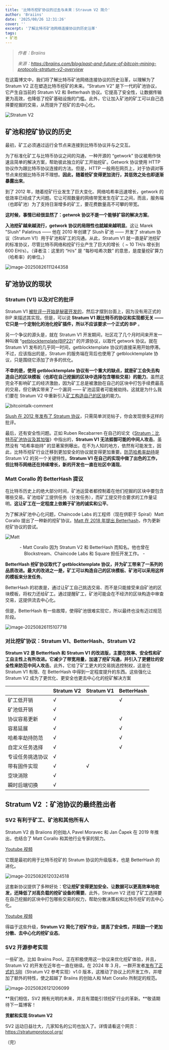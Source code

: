 ```yaml
---
title: '比特币挖矿协议的过去与未来：Stravum V2 简介'
author: 'Braiins'
date: '2025/08/26 12:31:26'
cover: ''
excerpt: '了解比特币矿池网络连接协议的历史沿革'
tags:
- 矿池
---
```



> *作者：Braiins*
> 
> *来源：<https://braiins.com/blog/past-and-future-of-bitcoin-mining-protocols-stratum-v2-overview>*



在这篇博文中，我们将了解比特币矿池网络连接协议的历史沿革，以理解为了 Stratum V2 正在塑造比特币挖矿的未来。“Stratum V2” 是下一代的矿池协议，它产生自当前的 Stratum V2 和 Betterhash 协议。它提高了安全性，让数据传输更为高效，也降低了挖矿基础设施的门槛。此外，它让加入矿池的矿工可以自己选择要挖掘的交易，从而提升了挖矿的去中心化。

![Stratum V2](../images/past-and-future-of-bitcoin-mining-protocols-stratum-v2-overview/stratum-v2.webp)

## 矿池和挖矿协议的历史

最初，矿工必须通过运行全节点来连接到比特币协议并与之交互。

为了标准化矿工与比特币协议之间的沟通，一种开源的 “getwork” 协议被用作快速且简单的解决方案，帮助彼此独立的矿工开始挖矿。Getwork 协议使用 HTTP 协议作为跟比特币协议连接的方法。但是，HTTP 一般用在网页上，对于协调对等节点来挖掘比特币并不理想。**因此，随着挖矿变得更加流行，其低效之处也即逐渐暴露出来**。

到了 2012 年，随着挖矿行业发生了巨大变化、网络哈希率迅速增长，getwork 的低效率已经成了大问题。它让可观数量的网络带宽发生在矿工之间，而且，服务端（也即矿池）为了支持日渐增多的矿工，要花费数量高不可攀的带宽。

**这时候，事情已经很显然了：getwrok 协议不是一个能够扩容的解决方案**。

**入池挖矿越来越流行，getwork 协议的局限性也就越来越明显**。这让 Marek "Slush" Palatinus —— 他在 2010 年创建了 Slush 矿池 —— 开发了 stratum 协议（Stratum V1）用于矿池和矿工的沟通。从此，Stratum V1 就一直是矿池挖矿的标准协议，尽管比特币网络和挖矿行业产生了巨大的增长（ ~ 10 TH/s 增长到 600 EH/s）。（译者注：这里的 “H/s” 是 “每秒哈希次数” 的意思，是度量挖矿算力（哈希率）的单位。）

![image-20250826111244358](../images/past-and-future-of-bitcoin-mining-protocols-stratum-v2-overview/image-20250826111244358.png)

## 矿池协议的现状

### Stratum (V1) 以及对它的批评

Stratum V1 [被批评一开始是秘密开发的](https://bitcointalk.org/?topic=557991.msg6079772#msg6079772)，然后才摆到台面上，因为没有用正式的 BIP 来描述其实现。但是，可以说 **Stratum V1 跟比特币的协议和实现都无关 —— 它只是一个定制化的池化挖矿插件，所以不应该要求一个正式的 BIP** 。

另一个争议的源头是，就在 Stratum V1 开发期间，社区花了几个月时间来开发一种叫做 “[getblocktemplate(BIP22)](https://en.bitcoin.it/wiki/BIP_0022)” 的开源协议，以取代 getwork 协议。就在 Stratum V1 发布的几乎同一时间，getblocktemplate 协议的直接采用开始停滞。不过，应该指出的是，Stratum 的服务端在背后也使用了 getblocktemplate 协议，只是围绕它添加了许多的优化。

**不幸的是，使用 getblocktemplate 协议有一个重大的缺点，就是矿工会失去构造自己的区块模板（也即在自己挖掘的区块中选择包含哪些交易）的能力**。虽然这完全不影响矿工的经济激励，因为矿工总是被激励在自己的区块中打包手续费最高的交易，但它确实带来了一个漏洞 —— 矿池运营者可能被劫持。这就是为什么我们要在 Stratum V2 中重新引入[矿工构造自己的区块](https://braiins.com/news/stratum-v2-bitcoin-decentralization)的能力。

![bitcointalk-comment](../images/past-and-future-of-bitcoin-mining-protocols-stratum-v2-overview/bitcointalk-comment.png)

[Slush 在 2012 年发布了 Stratum 协议](https://bitcointalk.org/index.php?topic=108533.0)，只需简单浏览帖子，你会发现很多这样的批评。

最后，还有安全性问题。正如 Ruben Recabarren 在自己的论文《[Stratum：比特币矿池协议及其加强](https://arxiv.org/pdf/1703.06545.pdf)》中指出的，**Stratum V1 无法抵御可能的中间人攻击**。虽然没有 “哈希率劫持” 的显著案例曝出，在不为人知的地方，依然有可能发生，因此，比特币挖矿行业迁移到更加安全的协议就变得更加重要。[防范哈希率劫持](https://braiins.com/news/hashrate-robbery-stratum-v2-fixes-this-and-more)是 Stratum V2 的另一个关键特性。**Stratum V1 在自己的实现中做了出色的工作，但比特币网络还在持续增长，新的开发也一直在社区中涌现**。

### Matt Corallo 的 BetterHash 提议

在比特币历史上的绝大部分时间，矿池运营者都控制着在他们挖掘的区块中要包含哪些交易。矿池给矿工提供任务（分发任务），而矿工提交符合要求的工作量证明。**这让矿工在一定程度上依赖于矿池的诚实和公平**。

为了解决矿池中心化问题，Chaincode Labs 的工程师（现在供职于 Spiral）Matt Corallo 提出了一种新的挖矿协议。[Matt 在 2018 年提出 Betterhash](https://github.com/TheBlueMatt/bips/blob/betterhash/bip-XXXX.mediawiki#Abstract)，作为更新挖矿协议的尝试。

![Matt](../images/past-and-future-of-bitcoin-mining-protocols-stratum-v2-overview/Matt.png)

<p style="text-align:center">- Matt Corallo 因为 Stratum V2 和 BetterHash 而知名。他也曾在 Blockstream、Chaincode Labs 和 Square 担任开发工作。 -</p>


**BetterHash 挖矿协议取代了 getblocktemplate 协议，并为矿工带来了一系列的品质改进。最大的改进之一是，矿工可以构造自己的区块模板、矿池可以采用这样的模板来分发任务**。

BetterHash 的初衷是，通过让矿工自己挑选交易、而不是只能接受来自矿池的区块模板，将权力还给矿工。通过提醒矿工，矿池可能会在不经济的区块构造中审查交易，这提供流去中心化。

但是，BetterHash 有一些故障，使得矿池很难实现它，所以最终也没有迈过规范阶段。

![image-20250826115107718](../images/past-and-future-of-bitcoin-mining-protocols-stratum-v2-overview/image-20250826115107718.png)

### 对比挖矿协议：Stratum V1、BetterHash、Stratum V2

**Stratum V2 是 BetterHash 和 Stratum V1 的改进版，主要在效率、安全性和矿工自主性上有所改进。它减少了带宽用量，加速了挖矿沟通，并引入了更健壮的安全性来防范中间人攻击**。此外，它给了矿工更大的交易挑选控制权，这是在 Stratum V1 有限、在 BetterHash 中得到一定程度提升的东西。这些强化让 Stratum V2 成为了更优化、更安全也更去中心化的挖矿解决方案

|                  | Stratum V2         | Stratum V1         | BetterHash         |
| ---------------- | ------------------ | ------------------ | ------------------ |
| 矿工低开销       | √ |                    | √ |
| 矿池低开销       | √ |                    |                    |
| 协议容易更新     | √ |                    | √ |
| 容易延展         | √ |                    | √ |
| 哈希率劫持防范   | √ |                    | √ |
| 自定义任务选择   | √ |                    | √ |
| 专设任务挑选协议 | √ |                    |                    |
| 带有固件实现     | √ | √ |                    |
| 空块消除         | √ |                    |                    |
| 瞬时后端切换     | √ |                    |                    |

## Stratum V2 ：矿池协议的最终胜出者

### SV2 有利于矿工、矿池和其他所有人

Stratum V2 由 Braiions 的创始人 Pavel Moravec 和 Jan Čapek 在 2019 年推出，也结合了 Matt Corallo 和其他行业专家的努力。

[Youtube 视频](https://youtu.be/zFoffeeVMCA)

它既是最初的用于比特币挖矿的 Stratum 协议的升级版本，也是 BetterHash 的进化。

![image-20250826120324518](../images/past-and-future-of-bitcoin-mining-protocols-stratum-v2-overview/image-20250826120324518.png)

这套新协议提供了多种好处：**它让挖矿变得更加安全、让数据可以更高效率地收发，还降低了对高负载的挖矿设备的需要**。此外，Stratum V2 还给了矿工选择要在自己挖掘的区块中打包哪些交易的权力，帮助分散决策权和比特币挖矿的去中心化。

[Youtube 视频](https://youtu.be/b5JcrotnIqI)

得益于这些升级，**Stratum V2 简化了挖矿作业，提高了安全性，并鼓励一个更加分散、去中心化的挖矿业态**。

### SV2 开源参考实现

一些矿池，比如 Braiins Pool，正在积极使用这一协议来优化挖矿体验，并且，Stratum V2 的开发在近年也一直在继续。在 2024 年 3 月，一群开发者[发布了正式的 SRI](https://stratumprotocol.org/getting-started/)（Stratum V2 参考实现）v1.0 版本，这推动了协议上的开发工作，并增加了额外的特性，使之超越了 Braiins 的创始人和 Matt Corallo 所制定的规范。

![image-20250826121206099](../images/past-and-future-of-bitcoin-mining-protocols-stratum-v2-overview/image-20250826121206099.png)

**我们相信，SV2 拥有光明的未来，并且有潜能引领挖矿行业的革新。**敬请期待下一篇博客！

**贡献和实现 Stratum V2**

SV2 运动日益壮大，几家知名的公司也加入了。详情请看这个网页：https://stratumprotocol.org/

（完）